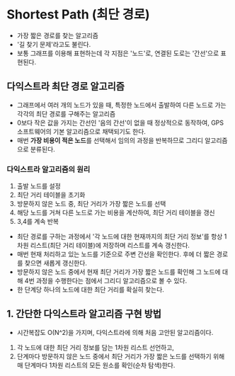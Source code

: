 # Shortest Path (최단 경로)
- 가장 짧은 경로를 찾는 알고리즘 
- '길 찾기 문제'라고도 불린다.
- 보통 그래프를 이용해 표현하는데 각 지점은 '노드'로, 연결된 도로는 '간선'으로 표현된다.
  
## 다익스트라 최단 경로 알고리즘
- 그래프에서 여러 개의 노드가 있을 때, 특정한 노드에서 출발하여 다른 노드로 가는 각각의 최단 경로를 구해주는 알고리즘
- 0보다 작은 값을 가지는 간선인 '음의 간선'이 없을 때 정상적으로 동작하여, GPS 소프트웨어의 기본 알고리즘으로 채택되기도 한다.
- 매번 **가장 비용이 적은 노드**를 선택해서 임의의 과정을 반복하므로 그리디 알고리즘으로 분류된다.

### 다익스트라 알고리즘의 원리
1. 출발 노드를 설정
2. 최단 거리 테이블을 초기화
3. 방문하지 않은 노드 중, 최단 거리가 가장 짧은 노드를 선택
4. 해당 노드를 거쳐 다른 노드로 가는 비용을 계산하여, 최단 거리 테이블을 갱신
5. 3,4를 계속 반복

- 최단 경로를 구하는 과정에서 '각 노드에 대한 현재까지의 최단 거리 정보'를 항상 1차원 리스트(최단 거리 테이블)에 저장하며 리스트를 계속 갱신한다.
- 매번 현재 처리하고 있는 노드를 기준으로 주변 간선을 확인한다. 후에 더 짧은 경로를 찾으면 새롭게 갱신한다.
- 방문하지 않은 노드 중에서 현재 최단 거리가 가장 짧은 노드를 확인해 그 노드에 대해 4번 과정을 수행한다는 점에서 그리디 알고리즘으로 볼 수 있다. 
- 한 단계당 하나의 노드에 대한 최단 거리를 확실히 찾는다. 

## 1. 간단한 다익스트라 알고리즘 구현 방법
- 시간복잡도 O(N^2)을 가지며, 다익스트라에 의해 처음 고안된 알고리즘이다. 
1. 각 노드에 대한 최단 거리 정보를 담는 1차원 리스트 선언하고,
2. 단계마다 방문하지 않은 노드 중에서 최단 거리가 가장 짧은 노드를 선택하기 위해 매 단계마다 1차원 리스트의 모든 원소를 확인(순차 탐색)한다.

